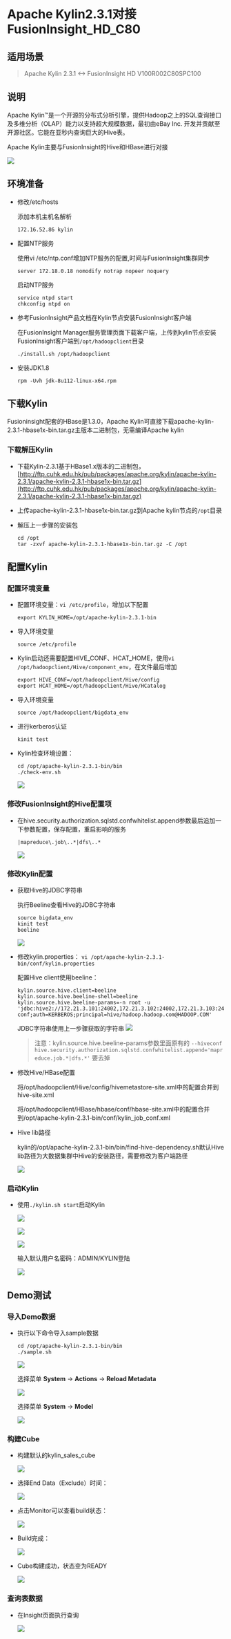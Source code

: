 # Apache Kylin2.3.1对接FusionInsight_HD_C80

## 适用场景

> Apache Kylin 2.3.1 <-> FusionInsight HD V100R002C80SPC100

## 说明

Apache Kylin™是一个开源的分布式分析引擎，提供Hadoop之上的SQL查询接口及多维分析（OLAP）能力以支持超大规模数据，最初由eBay Inc. 开发并贡献至开源社区。它能在亚秒内查询巨大的Hive表。

Apache Kylin主要与FusionInsight的Hive和HBase进行对接

![](assets/Apache_Kylin_2.3.1/0a886.png)

## 环境准备

* 修改/etc/hosts

  添加本机主机名解析
  ```
  172.16.52.86 kylin
  ```

* 配置NTP服务

  使用vi /etc/ntp.conf增加NTP服务的配置,时间与FusionInsight集群同步
  ```
  server 172.18.0.18 nomodify notrap nopeer noquery
  ```

  启动NTP服务
  ```
  service ntpd start
  chkconfig ntpd on
  ```

* 参考FusionInsight产品文档在Kylin节点安装FusionInsight客户端

  在FusionInsight Manager服务管理页面下载客户端，上传到kylin节点安装FusionInsight客户端到`/opt/hadoopclient`目录
  ```
  ./install.sh /opt/hadoopclient
  ```

* 安装JDK1.8
  ```
  rpm -Uvh jdk-8u112-linux-x64.rpm
  ```

## 下载Kylin

Fusioninsight配套的HBase是1.3.0，Apache Kylin可直接下载apache-kylin-2.3.1-hbase1x-bin.tar.gz主版本二进制包，无需编译Apache kylin

### 下载解压Kylin

* 下载Kylin-2.3.1基于HBase1.x版本的二进制包，
  [http://ftp.cuhk.edu.hk/pub/packages/apache.org/kylin/apache-kylin-2.3.1/apache-kylin-2.3.1-hbase1x-bin.tar.gz](http://ftp.cuhk.edu.hk/pub/packages/apache.org/kylin/apache-kylin-2.3.1/apache-kylin-2.3.1-hbase1x-bin.tar.gz)

* 上传apache-kylin-2.3.1-hbase1x-bin.tar.gz到Apache kylin节点的`/opt`目录

* 解压上一步骤的安装包
  ```
  cd /opt
  tar -zxvf apache-kylin-2.3.1-hbase1x-bin.tar.gz -C /opt
  ```

## 配置Kylin

### 配置环境变量

* 配置环境变量：`vi /etc/profile`，增加以下配置
  ```
  export KYLIN_HOME=/opt/apache-kylin-2.3.1-bin
  ```

* 导入环境变量
  ```
  source /etc/profile
  ```

* Kylin启动还需要配置HIVE_CONF、HCAT_HOME，使用`vi /opt/hadoopclient/Hive/component_env`，在文件最后增加
  ```
  export HIVE_CONF=/opt/hadoopclient/Hive/config
  export HCAT_HOME=/opt/hadoopclient/Hive/HCatalog
  ```

* 导入环境变量
  ```
  source /opt/hadoopclient/bigdata_env
  ```

* 进行kerberos认证
  ```
  kinit test
  ```

* Kylin检查环境设置：
  ```
  cd /opt/apache-kylin-2.3.1-bin/bin
  ./check-env.sh
  ```

  ![](assets/Apache_Kylin_2.3.1/6a159.png)

### 修改FusionInsight的Hive配置项

* 在hive.security.authorization.sqlstd.confwhitelist.append参数最后追加一下参数配置，保存配置，重启影响的服务

  ```
  |mapreduce\.job\..*|dfs\..*
  ```

  ![](assets/Apache_Kylin_2.3.1/1ec45.png)

### 修改Kylin配置

* 获取Hive的JDBC字符串

  执行Beeline查看Hive的JDBC字符串

  ```
  source bigdata_env
  kinit test
  beeline
  ```

  ![](assets/Apache_Kylin_2.3.1/7c3ac.png)

* 修改kylin.properties： `vi /opt/apache-kylin-2.3.1-bin/conf/kylin.properties`

  配置Hive client使用beeline：
  ```
  kylin.source.hive.client=beeline
  kylin.source.hive.beeline-shell=beeline
  kylin.source.hive.beeline-params=-n root -u 'jdbc:hive2://172.21.3.101:24002,172.21.3.102:24002,172.21.3.103:24002/;serviceDiscoveryMode=zooKeeper;zooKeeperNamespace=hiveserver2;sasl.qop=auth-conf;auth=KERBEROS;principal=hive/hadoop.hadoop.com@HADOOP.COM'
  ```
  JDBC字符串使用上一步骤获取的字符串
  ![](assets/Apache_Kylin_2.3.1/3d136.png)

  > 注意：kylin.source.hive.beeline-params参数里面原有的 ``--hiveconf hive.security.authorization.sqlstd.confwhitelist.append='mapreduce.job.*|dfs.*'`` 要去掉

* 修改Hive/HBase配置

  将/opt/hadoopclient/Hive/config/hivemetastore-site.xml中的配置合并到hive-site.xml

  将/opt/hadoopclient/HBase/hbase/conf/hbase-site.xml中的配置合并到/opt/apache-kylin-2.3.1-bin/conf/kylin_job_conf.xml

* Hive lib路径

  kylin的/opt/apache-kylin-2.3.1-bin/bin/find-hive-dependency.sh默认Hive lib路径为大数据集群中Hive的安装路径，需要修改为客户端路径

  ![](assets/Apache_Kylin_2.3.1/image11.png)

### 启动Kylin

* 使用`./kylin.sh start`启动Kylin

  ![](assets/Apache_Kylin_2.3.1/9aa02.png)

  ![](assets/Apache_Kylin_2.3.1/45f98.png)

  ![](assets/Apache_Kylin_2.3.1/image14.png)

  输入默认用户名密码：ADMIN/KYLIN登陆

  ![](assets/Apache_Kylin_2.3.1/image15.png)

## Demo测试

### 导入Demo数据

* 执行以下命令导入sample数据
  ```
  cd /opt/apache-kylin-2.3.1-bin/bin
  ./sample.sh
  ```

  ![](assets/Apache_Kylin_2.3.1/eab30.png)

  选择菜单 **System** -> **Actions** -> **Reload Metadata**

  ![](assets/Apache_Kylin_2.3.1/image17.png)

  选择菜单 **System** -> **Model**

  ![](assets/Apache_Kylin_2.3.1/image18.png)

### 构建Cube

* 构建默认的kylin_sales_cube

  ![](assets/Apache_Kylin_2.3.1/image19.png)

* 选择End Data（Exclude）时间：

  ![](assets/Apache_Kylin_2.3.1/image20.png)

* 点击Monitor可以查看build状态：

  ![](assets/Apache_Kylin_2.3.1/image21.png)

* Build完成：

  ![](assets/Apache_Kylin_2.3.1/image22.png)

* Cube构建成功，状态变为READY

  ![](assets/Apache_Kylin_2.3.1/image23.png)

### 查询表数据

* 在Insight页面执行查询

  ![](assets/Apache_Kylin_2.3.1/image24.png)
